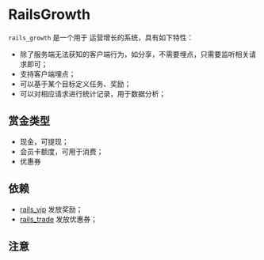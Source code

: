 # RailsGrowth

`rails_growth` 是一个用于 运营增长的系统，具有如下特性：

* 除了服务端无法获知的客户端行为，如分享，不需要埋点，只需要监听相关请求即可；
* 支持客户端埋点；
* 可以基于某个目标定义任务、奖励；
* 可以对相应请求进行统计记录，用于数据分析；

## 赏金类型
* 现金，可提现；
* 会员卡额度，可用于消费；
* 优惠券

## 依赖
* [rails_vip](https://github.com/work-design/rails_vip) 发放奖励；
* [rails_trade](https://github.com/work-design/rails_trade) 发放优惠券；

## 注意

